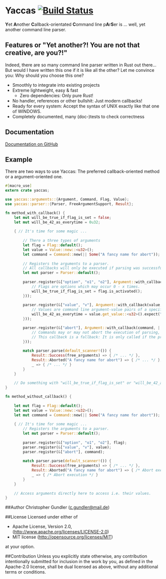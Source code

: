 # Yaccas [![Build Status](https://travis-ci.org/Christopher22/yaccas.svg?branch=master)](https://travis-ci.org/Christopher22/yaccas)
**Y**et **A**nother **C**allback-orientated **C**ommand line p**A**r**S**er is ... well, yet another command line parser.

## Features or "Yet another?! You are not that creative, are you?!"
Indeed, there are so many command line parser written in Rust out there... But would I have written this one if it is like all the other? 
Let me convince you: Why should you choose this one?

- Smoothly to integrate into existing projects
- Extreme lightweight, easy & fast
    - Zero dependencies: Only pure Rust!
- No handler, references or other bullshit: Just modern callbacks!
- Ready for every system: Accept the syntax of UNIX exactly like that one of WINDOWS.
- Completely documented, many (doc-)tests to check correctness
    
## Documentation
[Documentation on GitHub](https://christopher22.github.io/yaccas/yaccas/)

## Example
There are two ways to use Yaccas: The preferred callback-oriented method or a argument-oriented one.
```Rust
#[macro_use]
extern crate yaccas;

use yaccas::arguments::{Argument, Command, Flag, Value};
use yaccas::parser::{Parser, FreeArgumentSupport, Result};

fn method_with_callback() {
    let mut will_be_true_if_flag_is_set = false;
    let mut will_be_42_as_everytime = 0u32;
    
    { // It's time for some magic ...
    
        // There a three types of arguments
        let flag = Flag::default();
        let value = Value::new::<u32>();
        let command = Command::new(|| Some("A fancy name for abort"));
        
        // Registers the arguments to a parser.
        // All callbacks will only be executed if parsing was successful!
        let mut parser = Parser::default();
        
        parser.register(&["option", "o1", "o2"], Argument::with_callback(flag, | flag | {
            // Flags are options which may occur 0 - x times.
            will_be_true_if_flag_is_set = flag.is_activated();
        }));
        
        parser.register(&["value", "v"], Argument::with_callback(value, | value | {
            // Values are command line argument-value pairs of a specific type.
            will_be_42_as_everytime = value.get_value::<u32>().expect("The answer for everything is 42!");
        }));

        parser.register(&["abort"], Argument::with_callback(command, | _command | {
            // Commands may or may not abort the execution of parsing, i.e. for "help".
            // This callback is a fallback: It is only called if the process was not aborted! 
        }));
        
        match parser.parse(default_scanner!()) {
            Result::Success(free_arguments) => { /* ... */ },
            Result::Aborted("A fancy name for abort") => { /* ... */ },
            _ => { /* ... */ }
        }
    }
    
    // Do something with "will_be_true_if_flag_is_set" or "will_be_42_as_everytime" here ...
}

fn method_without_callback() {
    
    let mut flag = Flag::default();
    let mut value = Value::new::<u32>();
    let mut command = Command::new(|| Some("A fancy name for abort"));
            
    { // It's time for some magic ...
        // Registers the arguments to a parser.
        let mut parser = Parser::default();
        
        parser.register(&["option", "o1", "o2"], flag);
        parser.register(&["value", "v"], value);
        parser.register(&["abort"], command);
        
        match parser.parse(default_scanner!()) {
            Result::Success(free_arguments) => { /* ... */ },
            Result::Aborted("A fancy name for abort") => { /* Abort execution */ },
            _ => { /* Abort execution */ }
        }
    }
    
    // Access arguments directly here to access i.e. their values.
}
```

##Author
Christopher Gundler (<c.gundler@mail.de>)

##License
Licensed under either of
 * Apache License, Version 2.0, (http://www.apache.org/licenses/LICENSE-2.0)
 * MIT license (http://opensource.org/licenses/MIT)
 
at your option.

##Contribution
Unless you explicitly state otherwise, any contribution intentionally submitted
for inclusion in the work by you, as defined in the Apache-2.0 license, shall be dual licensed as above, without any
additional terms or conditions.